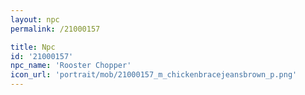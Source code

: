 ```yaml
---
layout: npc
permalink: /21000157

title: Npc
id: '21000157'
npc_name: 'Rooster Chopper'
icon_url: 'portrait/mob/21000157_m_chickenbracejeansbrown_p.png'
---
```

